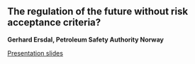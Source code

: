 ## The regulation of the future without risk acceptance criteria?
**Gerhard Ersdal, Petroleum Safety Authority Norway**

[Presentation slides](https://folk.ntnu.no/jochenk/JCSS/Files/PRES_Ersdal.pdf)